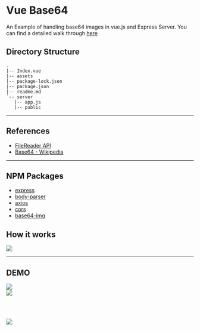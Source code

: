 # Vue Base64
An Example of handling base64 images in vue.js and Express Server. You can find a detailed walk through [here](https://medium.com/@martinsOnuoha/how-to-upload-base64-images-in-vue-nodejs-4e89635daebc)

## Directory Structure

```
.
|-- Index.vue
|-- assets
|-- package-lock.json
|-- package.json
|-- readme.md
`-- server
   |-- app.js
   |-- public

```
<hr>

## References

- [FileReader API](https://developer.mozilla.org/en-US/docs/Web/API/FileReader)
- [Base64 - Wikipedia](https://en.wikipedia.org/wiki/Base64)

<hr>

## NPM Packages

- [express](https://expressjs.com/)
- [body-parser](https://www.npmjs.com/package/body-parser)
- [axios](https://github.com/axios/axios)
- [cors](https://www.npmjs.com/package/cors)
- [base64-img](https://www.npmjs.com/package/base64-img)


## How it works

![](https://cdn-images-1.medium.com/max/1600/1*GJgvoYBmPZTCB6JXKjPmLQ.png)


<hr>

## DEMO

<img src="https://cdn-images-1.medium.com/max/1600/1*sqvzS__yQ7UFEwEE3xAvzw.gif">

<br>

<img src="https://cdn-images-1.medium.com/max/1600/1*msKQsc7kk7Ww9-eIb_jYZw.gif">

<br><br>


<img src="https://cdn-images-1.medium.com/max/1600/1*TXQyhE8BPbkaSZ6BRHwi2g.gif">


